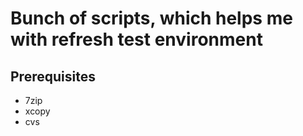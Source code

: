 # Bunch of scripts, which helps me with refresh test environment

## Prerequisites

* 7zip
* xcopy
* cvs